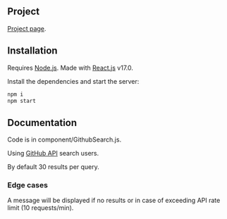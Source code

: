 ## Project
[Project page](https://github.com/fulll/developers/blob/master/Frontend/react-level-2.md).

## Installation

Requires [Node.js](https://nodejs.org/). 
Made with [React.js](https://reactjs.org/) v17.0.

Install the dependencies and start the server:

```sh
npm i
npm start
```

## Documentation

Code is in component/GithubSearch.js.

Using [GitHub API](https://docs.github.com/en/rest/reference/search#search-users) search users. 

By default 30 results per query.

### Edge cases

A message will be displayed if no results or in case of exceeding API rate limit (10 requests/min).
